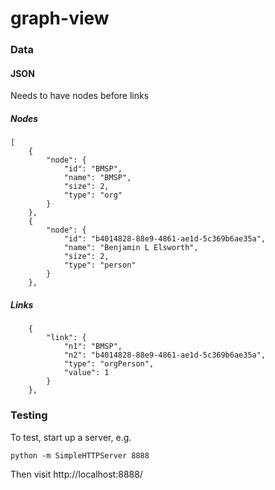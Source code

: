 # graph-view

### Data  

#### JSON  

Needs to have nodes before links

##### Nodes  

```
[
    {
        "node": {
            "id": "BMSP",
            "name": "BMSP",
            "size": 2,
            "type": "org"
        }
    },
    {
        "node": {
            "id": "b4014828-88e9-4861-ae1d-5c369b6ae35a",
            "name": "Benjamin L Elsworth",
            "size": 2,
            "type": "person"
        }
    },
```

##### Links

```
    {
        "link": {
            "n1": "BMSP",
            "n2": "b4014828-88e9-4861-ae1d-5c369b6ae35a",
            "type": "orgPerson",
            "value": 1
        }
    },
```

### Testing

To test, start up a server, e.g.

```
python -m SimpleHTTPServer 8888
```

Then visit http://localhost:8888/
